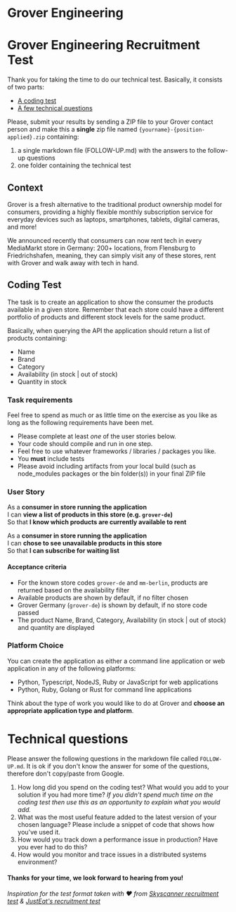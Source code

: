 # Grover Engineering

# Grover Engineering Recruitment Test

Thank you for taking the time to do our technical test. Basically, it consists of two parts:

- [A coding test](#coding-test)
- [A few technical questions](#technical-questions)

Please, submit your results by sending a ZIP file to your Grover contact person and make this a **single** zip file named `{yourname}-{position-applied}.zip` containing:

1. a single markdown file (FOLLOW-UP.md) with the answers to the follow-up questions
2. one folder containing the technical test

## Context

Grover is a fresh alternative to the traditional product ownership model for consumers, providing a highly flexible monthly subscription service for everyday devices such as laptops, smartphones, tablets, digital cameras, and more!

We announced recently that consumers can now rent tech in every MediaMarkt store in Germany: 200+ locations, from Flensburg to Friedrichshafen, meaning, they can simply visit any of these stores, rent with Grover and walk away with tech in hand.

## Coding Test

The task is to create an application to show the consumer the products available in a given store. Remember that each store could have a different portfolio of products and different stock levels for the same product.

Basically, when querying the API the application should return a list of products containing:

- Name
- Brand
- Category
- Availability (in stock | out of stock)
- Quantity in stock

### Task requirements

Feel free to spend as much or as little time on the exercise as you like as long as the following requirements have been met.

- Please complete at least _one_ of the user stories below.
- Your code should compile and run in one step.
- Feel free to use whatever frameworks / libraries / packages you like.
- You **must** include tests
- Please avoid including artifacts from your local build (such as node_modules packages or the bin folder(s)) in your final ZIP file

### User Story

As a **consumer in store running the application**  
I can **view a list of products in this store (e.g. `grover-de`)**  
So that **I know which products are currently available to rent**

As a **consumer in store running the application**  
I can **chose to see unavailable products in this store**  
So that **I can subscribe for waiting list**

#### Acceptance criteria

- For the known store codes `grover-de` and `mm-berlin`, products are returned based on the availability filter
- Available products are shown by default, if no filter chosen
- Grover Germany (`grover-de`) is shown by default, if no store code passed
- The product Name, Brand, Category, Availability (in stock | out of stock) and quantity are displayed

### Platform Choice

You can create the application as either a command line application or web application in any of the following platforms:

- Python, Typescript, NodeJS, Ruby or JavaScript for web applications
- Python, Ruby, Golang or Rust for command line applications

Think about the type of work you would like to do at Grover and **choose an appropriate application type and platform**.

# Technical questions

Please answer the following questions in the markdown file called `FOLLOW-UP.md`.
It is ok if you don't know the answer for some of the questions, therefore don't copy/paste from Google.

1. How long did you spend on the coding test? What would you add to your solution if you had more time? _If you didn't spend much time on the coding test then use this as an opportunity to explain what you would add._
2. What was the most useful feature added to the latest version of your chosen language? Please include a snippet of code that shows how you've used it.
3. How would you track down a performance issue in production? Have you ever had to do this?
4. How would you monitor and trace issues in a distributed systems environment?

#### Thanks for your time, we look forward to hearing from you!

_Inspiration for the test format taken with ❤️ from [Skyscanner recruitment test](https://github.com/Skyscanner/full-stack-recruitment-test/) & [JustEat's recruitment test](https://github.com/justeat/JustEat.RecruitmentTest)_
